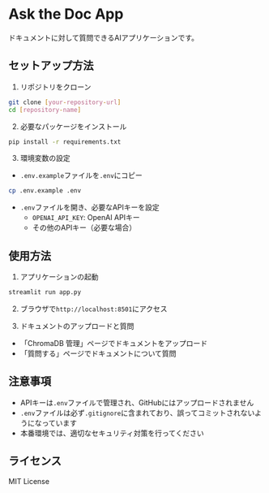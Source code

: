 # Ask the Doc App

ドキュメントに対して質問できるAIアプリケーションです。

## セットアップ方法

1. リポジトリをクローン
```bash
git clone [your-repository-url]
cd [repository-name]
```

2. 必要なパッケージをインストール
```bash
pip install -r requirements.txt
```

3. 環境変数の設定
- `.env.example`ファイルを`.env`にコピー
```bash
cp .env.example .env
```
- `.env`ファイルを開き、必要なAPIキーを設定
  - `OPENAI_API_KEY`: OpenAI APIキー
  - その他のAPIキー（必要な場合）

## 使用方法

1. アプリケーションの起動
```bash
streamlit run app.py
```

2. ブラウザで`http://localhost:8501`にアクセス

3. ドキュメントのアップロードと質問
- 「ChromaDB 管理」ページでドキュメントをアップロード
- 「質問する」ページでドキュメントについて質問

## 注意事項

- APIキーは`.env`ファイルで管理され、GitHubにはアップロードされません
- `.env`ファイルは必ず`.gitignore`に含まれており、誤ってコミットされないようになっています
- 本番環境では、適切なセキュリティ対策を行ってください

## ライセンス

MIT License 